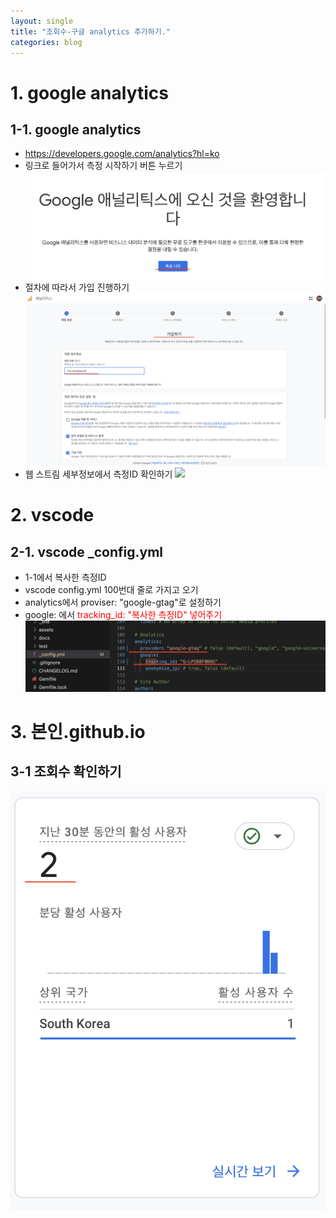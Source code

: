 ```yaml
---
layout: single
title: "조회수-구글 analytics 추가하기."
categories: blog
---
```


# 1. google analytics

## 1-1. google analytics

- https://developers.google.com/analytics?hl=ko
- 링크로 들어가서 측정 시작하기 버튼 누르기
  ![](/assets/img/a_google_start.png)
- 절차에 따라서 가입 진행하기
  ![](/assets/img/a_new.png)
- 웹 스트림 세부정보에서 측정ID 확인하기
  ![](/assets/img/a_tracking_id.png)

# 2. vscode

## 2-1. vscode \_config.yml

- 1-1에서 복사한 측정ID
- vscode config.yml 100번대 줄로 가지고 오기
- analytics에서 proviser: "google-gtag"로 설정하기
- google: 에서 <span style="color:red">tracking_id: "복사한 측정ID" 넣어주기<span>
  ![](/assets/img/a_vscode.png)

# 3. 본인.github.io

## 3-1 조회수 확인하기

![](/assets/img/a_view.png)
